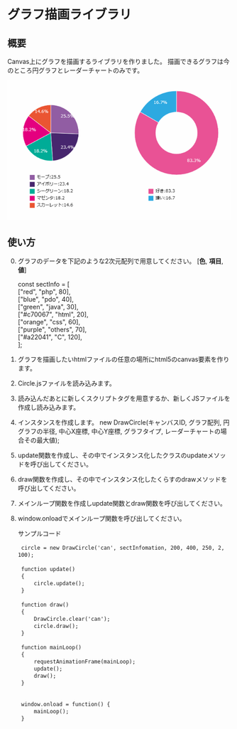 # グラフ描画ライブラリ

## 概要
Canvas上にグラフを描画するライブラリを作りました。
描画できるグラフは今のところ円グラフとレーダーチャートのみです。

![sample](circle02.gif)

## 使い方
0. グラフのデータを下記のような2次元配列で用意してください。
	[**色**, **項目**, **値**]

	const sectInfo = [  
		["red", "php", 80],  
		["blue", "pdo", 40],  
		["green", "java", 30],  
		["#c70067", "html", 20],  
		["orange", "css", 60],  
		["purple", "others", 70],  
		["#a22041", "C", 120],  
	];  
1. グラフを描画したいhtmlファイルの任意の場所にhtml5のcanvas要素を作ります。
	<canvas id="can"></canvas>
2. Circle.jsファイルを読み込みます。
	<script src="Circle.js"></script>
3. 読み込んだあとに新しくスクリプトタグを用意するか、新しくJSファイルを作成し読み込みます。
4. インスタンスを作成します。
	new DrawCircle(キャンバスID, グラフ配列, 円グラフの半径, 中心X座標, 中心Y座標, グラフタイプ, レーダーチャートの場合その最大値);
5. update関数を作成し、その中でインスタンス化したクラスのupdateメソッドを呼び出してください。
6. draw関数を作成し、その中でインスタンス化したくらすのdrawメソッドを呼び出してください。
7. メインループ関数を作成しupdate関数とdraw関数を呼び出してください。
8. window.onloadでメインループ関数を呼び出してください。

	サンプルコード


		circle = new DrawCircle('can', sectInfomation, 200, 400, 250, 2, 100);  
		
		function update()  
		{  
			circle.update();  
		}  
		
		function draw()  
		{  
			DrawCircle.clear('can');  
			circle.draw();  
		}  
		
		function mainLoop()  
		{  
			requestAnimationFrame(mainLoop);  
			update();  
			draw();  
		}  
		
		
		window.onload = function() {  
			mainLoop();
		}
    
